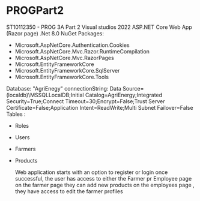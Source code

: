 # PROGPart2
ST10112350 - PROG 3A Part 2
Visual studios 2022 
ASP.NET Core Web App (Razor page)
.Net 8.0
NuGet Packages:
- Microsoft.AspNetCore.Authentication.Cookies
- Microsoft.AspNetCore.Mvc.Razor.RuntimeCompilation
- Microsoft.AspNetCore.Mvc.RazorPages
- Microsoft.EntityFrameworkCore
- Microsoft.EntityFrameworkCore.SqlServer
- Microsoft.EntityFrameworkCore.Tools

Database: "AgriEnegy"
connectionString: Data Source=(localdb)\MSSQLLocalDB;Initial Catalog=AgriEnergy;Integrated Security=True;Connect Timeout=30;Encrypt=False;Trust Server Certificate=False;Application Intent=ReadWrite;Multi Subnet Failover=False
Tables :
- Roles
- Users
- Farmers
- Products

  Web application starts with an option to register or login
  once successful, the user has access to either the Farmer pr Employee page
on the farmer page they can add new products 
on the employees page , they have access to edit the farmer profiles
